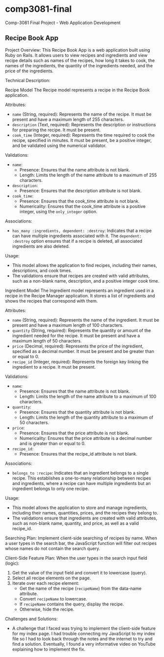 # comp3081-final
Comp-3081 Final Project - Web Application Development

## Recipe Book App

Project Overview:
This Recipe Book App is a web application built using Ruby on Rails. It allows users to view recipes and ingredients and view recipe details such as names of the recipes, how long it takes to cook, the names of the ingredients, the quantity of the ingredients needed, and the price of the ingredients.

Technical Description:

Recipe Model
The Recipe model represents a recipe in the Recipe Book application. 

Attributes:
- `name` (String, required): Represents the name of the recipe. It must be present and have a maximum length of 255 characters.
- `description` (Text, required): Represents the description or instructions for preparing the recipe. It must be present.
- `cook_time` (Integer, required): Represents the time required to cook the recipe, specified in minutes. It must be present, be a positive integer, and be validated using the numerical validator.

Validations:
- `name`:
  - Presence: Ensures that the name attribute is not blank.
  - Length: Limits the length of the name attribute to a maximum of 255 characters.
- `description`:
  - Presence: Ensures that the description attribute is not blank.
- `cook_time`:
  - Presence: Ensures that the cook_time attribute is not blank.
  - Numericality: Ensures that the cook_time attribute is a positive integer, using the `only_integer` option.

Associations:
- `has_many :ingredients, dependent: :destroy`: Indicates that a recipe can have multiple ingredients associated with it. The `dependent: :destroy` option ensures that if a recipe is deleted, all associated ingredients are also deleted.

Usage:
- This model allows the application to find recipes, including their names, descriptions, and cook times.
- The validations ensure that recipes are created with valid attributes, such as a non-blank name, description, and a positive integer cook time.

Ingredient Model
The Ingredient model represents an ingredient used in a recipe in the Recipe Manager application. It stores a list of ingredients and shows the recipes that correspond with them.

Attributes:
- `name` (String, required): Represents the name of the ingredient. It must be present and have a maximum length of 100 characters.
- `quantity` (String, required): Represents the quantity or amount of the ingredient needed for the recipe. It must be present and have a maximum length of 50 characters.
- `price` (Decimal, required): Represents the price of the ingredient, specified as a decimal number. It must be present and be greater than or equal to 0.
- `recipe_id` (Integer, required): Represents the foreign key linking the ingredient to a recipe. It must be present.

Validations:
- `name`:
  - Presence: Ensures that the name attribute is not blank.
  - Length: Limits the length of the name attribute to a maximum of 100 characters.
- `quantity`:
  - Presence: Ensures that the quantity attribute is not blank.
  - Length: Limits the length of the quantity attribute to a maximum of 50 characters.
- `price`:
  - Presence: Ensures that the price attribute is not blank.
  - Numericality: Ensures that the price attribute is a decimal number and is greater than or equal to 0.
- `recipe_id`:
  - Presence: Ensures that the recipe_id attribute is not blank.

Associations:
- `belongs_to :recipe`: Indicates that an ingredient belongs to a single recipe. This establishes a one-to-many relationship between recipes and ingredients, where a recipe can have multiple ingredients but an ingredient belongs to only one recipe.

Usage:
- This model allows the application to store and manage ingredients, including their names, quantities, prices, and the recipes they belong to.
- The validations ensure that ingredients are created with valid attributes, such as non-blank name, quantity, and price, as well as a valid recipe_id.

Searching Plan:
Implement client-side searching of recipes by name. When a user types in the search bar, the JavaScript function will filter out recipes whose names do not contain the search query.

Client-Side Feature Plan:
When the user types in the search input field (logic):
1. Get the value of the input field and convert it to lowercase (query).
2. Select all recipe elements on the page.
3. Iterate over each recipe element:
   - Get the name of the recipe (`recipeName`) from the data-name attribute.
   - Convert `recipeName` to lowercase.
   - If `recipeName` contains the query, display the recipe.
   - Otherwise, hide the recipe.

Challenges and Solutions:
- A challenge that I faced was trying to implement the client-side feature for my index page. I had trouble connecting my JavaScript to my index file so I had to look back through the notes and the internet to try and find a solution. Eventually, I found a very informative video on YouTube explaining how to implement the fix.
